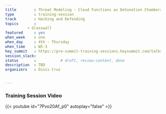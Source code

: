 ```yaml
---
title        : Threat Modeling - Cloud Functions as Detonation Chambers - Part 1
type         : training-session
track        : Hacking and Defending
topics       :
          - Glasswall
featured     : yes
when_week    : one
when_day     : 4th - Thursday
when_time    : WS-3
hey_summit   : https://pre-summit-training-sessions.heysummit.com/talks/glasswall-sdk-cloud/
session_slack:
status       :           # draft, review-content, done
description  : TBD
organizers   : Dinis Cruz


---
```



### Training Session Video

{{< youtube id="7Pvo20Af_p0" autoplay="false" >}} 
